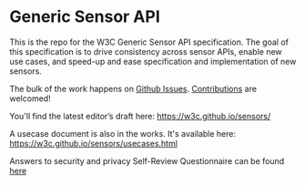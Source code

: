Generic Sensor API
==================

This is the repo for the W3C Generic Sensor API specification. The goal of this specification is to drive consistency across sensor APIs, enable new use cases, and speed-up and ease specification and implementation of new sensors.

The bulk of the work happens on [Github Issues][1]. [Contributions][2] are welcomed!

You'll find the latest editor’s draft here: https://w3c.github.io/sensors/

A usecase document is also in the works. It's available here: https://w3c.github.io/sensors/usecases.html

Answers to security and privacy Self-Review Questionnaire can be found [here][3]

[1]: https://github.com/w3c/sensors/issues
[2]: ./CONTRIBUTING.md
[3]: security-questionnaire.md
